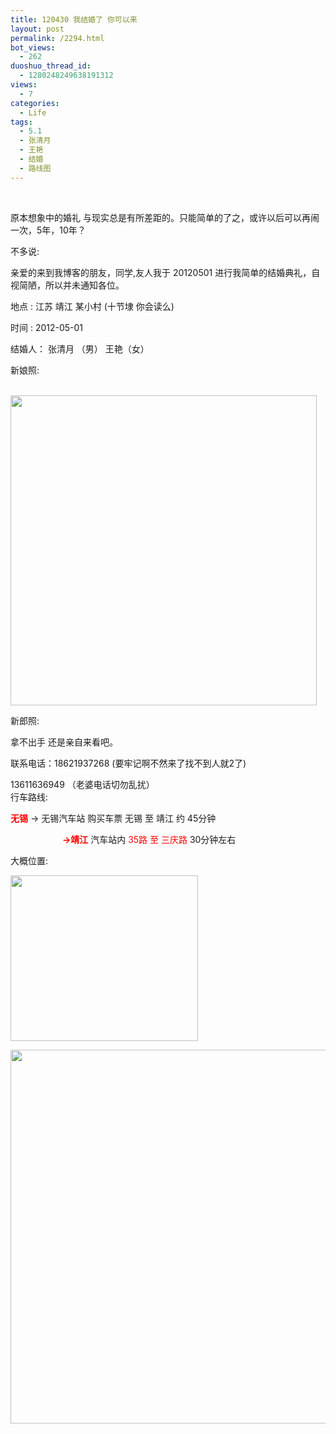 ```yaml
---
title: 120430 我结婚了 你可以来
layout: post
permalink: /2294.html
bot_views:
  - 262
duoshuo_thread_id:
  - 1280248249638191312
views:
  - 7
categories:
  - Life
tags:
  - 5.1
  - 张清月
  - 王艳
  - 结婚
  - 路线图
---
```

&nbsp;

原本想象中的婚礼 与现实总是有所差距的。只能简单的了之，或许以后可以再闹一次，5年，10年？

不多说:

亲爱的来到我博客的朋友，同学,友人我于 20120501 进行我简单的结婚典礼，自视简陋，所以并未通知各位。

地点 : 江苏 靖江 某小村 (十节埭 你会读么)

时间 : 2012-05-01

结婚人： 张清月 （男） 王艳（女）

新娘照:

[  
<img title="lp" src="http://www.80aj.com/wp-content/uploads/2012/04/lp.jpg" alt="" width="490" height="496" />][1]

新郎照:

拿不出手 还是亲自来看吧。

联系电话：18621937268 (要牢记啊不然来了找不到人就2了)

13611636949 （老婆电话切勿乱扰）  
行车路线:

<span style="color: #ff0000;"><strong>无锡</strong></span> -> 无锡汽车站 购买车票 无锡 至 靖江 约 45分钟

**<span style="color: #ff0000;">                         ->靖江</span>** 汽车站内 <span style="color: #ff0000;">35路 至 三庆路</span> 30分钟左右

大概位置:

[<img class="size-medium wp-image-2297" title="ditu" src="http://www.80aj.com/wp-content/uploads/2012/04/ditu-300x265.jpg" alt="" width="300" height="265" />][2]

[<img class="size-full wp-image-2298 alignleft" title="ditu2" src="http://www.80aj.com/wp-content/uploads/2012/04/ditu2.jpg" alt="" width="708" height="598" />][3]

&nbsp;

 [1]: http://www.80aj.com/wp-content/uploads/2012/04/lp.jpg
 [2]: http://www.80aj.com/wp-content/uploads/2012/04/ditu.jpg
 [3]: http://www.80aj.com/wp-content/uploads/2012/04/ditu2.jpg